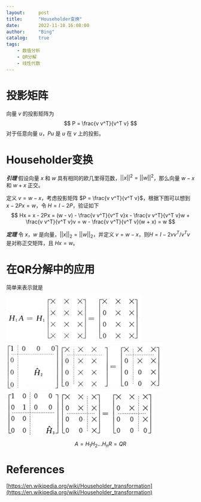 ```yaml
---
layout:     post
title:      "Householder变换"
date:       2022-11-10 16:08:00
author:     "Bing"
catalog:    true
tags:
    - 数值分析
    - QR分解
    - 线性代数
---
```

# 投影矩阵
向量 $v$ 的投影矩阵为
$$
    P = \frac{v v^T}{v^T v}
$$
对于任意向量 $u$，$Pu$ 是 $u$ 在 $v$ 上的投影。

# Householder变换
***引理***
假设向量 $x$ 和 $w$ 具有相同的欧几里得范数，$||x||^2 = ||w||^2$，那么向量 $w-x$ 和 $w+x$ 正交。

定义 $v = w - x$，考虑投影矩阵 $P = \frac{v v^T}{v^T v}$，根据下图可以想到 $x - 2Px = w$，令 $H = I - 2P$，验证如下
$$
    Hx = x - 2Px = (w - v) - \frac{v v^T}{v^T v}x - \frac{v v^T}{v^T v}w + \frac{v v^T}{v^T v}v = w - \frac{v v^T}{v^T v}(w + x) = w
$$

***定理***
令 $x$，$w$ 是向量，$||x||_2 = ||w||_2$，并定义 $v = w - x$，则$H = I - 2v v^T / v^T v$ 是对称正交矩阵，且 $Hx = w$。

# 在QR分解中的应用
简单来表示就是

![](/img/post/Householder%20Transformation-QR1.PNG)
![](/img/post/Householder%20Transformation-QR2.PNG)
![](/img/post/Householder%20Transformation-QR3.PNG)
$$
    A = H_1H_2...H_nR = QR
$$

# References
[https://en.wikipedia.org/wiki/Householder_transformation](https://en.wikipedia.org/wiki/Householder_transformation)